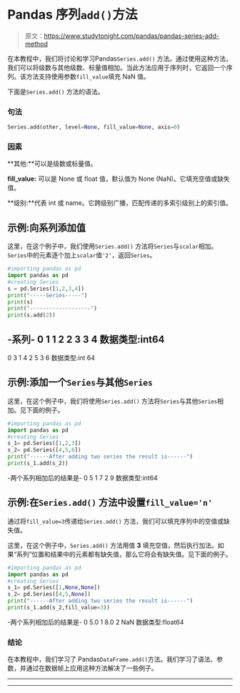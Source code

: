 # Pandas 序列`add()`方法

> 原文：<https://www.studytonight.com/pandas/pandas-series-add-method>

在本教程中，我们将讨论和学习Pandas`Series.add()` 方法。通过使用这种方法，我们可以将级数与其他级数、标量值相加。当此方法应用于序列时，它返回一个序列。该方法支持使用参数`fill_value`填充 NaN 值。

下面是`Series.add()` 方法的语法。

### 句法

```py
Series.add(other, level=None, fill_value=None, axis=0)
```

### 因素

**其他:**可以是级数或标量值。

**fill_value:** 可以是 None 或 float 值，默认值为 None (NaN)。它填充空值或缺失值。

**级别:**代表 int 或 name。它跨级别广播，匹配传递的多索引级别上的索引值。

## 示例:向系列添加值

这里，在这个例子中，我们使用`Series.add()` 方法将`Series`与`scalar`相加。`Series`中的元素逐个加上`scalar`值`'2'`，返回`Series`。

```py
#importing pandas as pd
import pandas as pd
#creating Series
s = pd.Series([1,2,3,4])
print("-----Series-----")
print(s)
print("-------------------")
print(s.add(2))
```

-系列-
0 1
1 2
2 3
3 4
数据类型:int64
-
0 3
1 4
2 5
3 6
数据类型:int 64

## 示例:添加一个`Series`与其他`Series`

这里，在这个例子中，我们将使用`Series.add()` 方法将`Series`与其他`Series`相加。见下面的例子。

```py
#importing pandas as pd
import pandas as pd
#creating Series
s_1= pd.Series([1,2,3])
s_2= pd.Series([4,5,6])
print("------After adding two series the result is------")
print(s_1.add(s_2))
```

-两个系列相加后的结果是-
0 5
1 7
2 9
数据类型:int64

## 示例:在`Series.add()` 方法中设置`fill_value='n'`

通过将`fill_value=3`传递给`Series.add()` 方法，我们可以填充序列中的空值或缺失值。

这里，在这个例子中，`Series.add()` 方法用值 **3** 填充空值，然后执行加法。如果“系列”位置和结果中的元素都有缺失值，那么它将会有缺失值。见下面的例子。

```py
#importing pandas as pd
import pandas as pd
#creating Series
s_1= pd.Series([1,None,None])
s_2= pd.Series([4,5,None])
print("------After adding two series the result is------")
print(s_1.add(s_2,fill_value=3))
```

-两个系列相加后的结果是-
0 5.0
1 8.0
2 NaN
数据类型:float64

### 结论

在本教程中，我们学习了 Pandas`DataFrame.add()`方法。我们学习了语法、参数，并通过在数据帧上应用这种方法解决了一些例子。

* * *

* * *